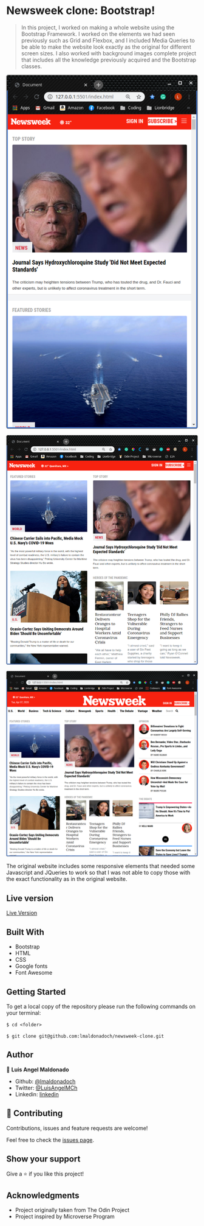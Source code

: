 # Newsweek clone: Bootstrap!

> In this project, I worked on making a whole website using the Bootstrap Framework. I worked on the elements we had seen previously such as Grid and Flexbox, and I included Media Queries to be able to make the website look exactly as the original for different screen sizes. I also worked with background images complete project that includes all the knowledge previously acquired and the Bootstrap classes.

![screenshot](images/screenshot1.png)

![screenshot](images/screenshot2.png)

![screenshot](images/screenshot3.png)

The original website includes some responsive elements that needed some Javascript and JQueries to work so that I was not able to copy those with the exact functionality as in the original website.

## Live version

[Live Version](https://rawcdn.githack.com/lmaldonadoch/newsweek-clone/0ecf1a726f4b8934d396c85e27ffd5a147d680fb/index.html)

## Built With

- Bootstrap
- HTML
- CSS
- Google fonts
- Font Awesome

## Getting Started

To get a local copy of the repository please run the following commands on your terminal:

```
$ cd <folder>
```

```
$ git clone git@github.com:lmaldonadoch/newsweek-clone.git
```

## Author

👤 **Luis Angel Maldonado**

- Github: [@lmaldonadoch](https://github.com/lmaldonadoch)
- Twitter: [@LuisAngelMCh](https://twitter.com/LuisAngelMCh)
- Linkedin: [linkedin](https://www.linkedin.com/in/luis-angel-maldonado-5b503a1a3/)

## 🤝 Contributing

Contributions, issues and feature requests are welcome!

Feel free to check the [issues page](https://github.com/Jmagero/smashing-magazine/issues).

## Show your support

Give a ⭐️ if you like this project!

## Acknowledgments

- Project originally taken from The Odin Project
- Project inspired by Microverse Program
